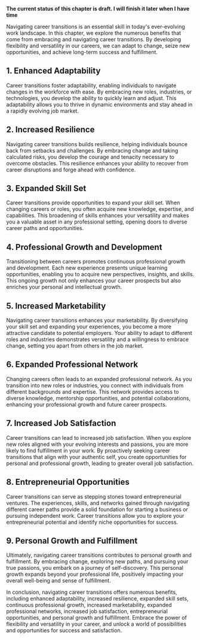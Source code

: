 **The current status of this chapter is draft. I will finish it later when I have time**

Navigating career transitions is an essential skill in today's ever-evolving work landscape. In this chapter, we explore the numerous benefits that come from embracing and navigating career transitions. By developing flexibility and versatility in our careers, we can adapt to change, seize new opportunities, and achieve long-term success and fulfillment.

**1. Enhanced Adaptability**
----------------------------

Career transitions foster adaptability, enabling individuals to navigate changes in the workforce with ease. By embracing new roles, industries, or technologies, you develop the ability to quickly learn and adjust. This adaptability allows you to thrive in dynamic environments and stay ahead in a rapidly evolving job market.

**2. Increased Resilience**
---------------------------

Navigating career transitions builds resilience, helping individuals bounce back from setbacks and challenges. By embracing change and taking calculated risks, you develop the courage and tenacity necessary to overcome obstacles. This resilience enhances your ability to recover from career disruptions and forge ahead with confidence.

**3. Expanded Skill Set**
-------------------------

Career transitions provide opportunities to expand your skill set. When changing careers or roles, you often acquire new knowledge, expertise, and capabilities. This broadening of skills enhances your versatility and makes you a valuable asset in any professional setting, opening doors to diverse career paths and opportunities.

**4. Professional Growth and Development**
------------------------------------------

Transitioning between careers promotes continuous professional growth and development. Each new experience presents unique learning opportunities, enabling you to acquire new perspectives, insights, and skills. This ongoing growth not only enhances your career prospects but also enriches your personal and intellectual growth.

**5. Increased Marketability**
------------------------------

Navigating career transitions enhances your marketability. By diversifying your skill set and expanding your experiences, you become a more attractive candidate to potential employers. Your ability to adapt to different roles and industries demonstrates versatility and a willingness to embrace change, setting you apart from others in the job market.

**6. Expanded Professional Network**
------------------------------------

Changing careers often leads to an expanded professional network. As you transition into new roles or industries, you connect with individuals from different backgrounds and expertise. This network provides access to diverse knowledge, mentorship opportunities, and potential collaborations, enhancing your professional growth and future career prospects.

**7. Increased Job Satisfaction**
---------------------------------

Career transitions can lead to increased job satisfaction. When you explore new roles aligned with your evolving interests and passions, you are more likely to find fulfillment in your work. By proactively seeking career transitions that align with your authentic self, you create opportunities for personal and professional growth, leading to greater overall job satisfaction.

**8. Entrepreneurial Opportunities**
------------------------------------

Career transitions can serve as stepping stones toward entrepreneurial ventures. The experiences, skills, and networks gained through navigating different career paths provide a solid foundation for starting a business or pursuing independent work. Career transitions allow you to explore your entrepreneurial potential and identify niche opportunities for success.

**9. Personal Growth and Fulfillment**
--------------------------------------

Ultimately, navigating career transitions contributes to personal growth and fulfillment. By embracing change, exploring new paths, and pursuing your true passions, you embark on a journey of self-discovery. This personal growth expands beyond your professional life, positively impacting your overall well-being and sense of fulfillment.

In conclusion, navigating career transitions offers numerous benefits, including enhanced adaptability, increased resilience, expanded skill sets, continuous professional growth, increased marketability, expanded professional networks, increased job satisfaction, entrepreneurial opportunities, and personal growth and fulfillment. Embrace the power of flexibility and versatility in your career, and unlock a world of possibilities and opportunities for success and satisfaction.
